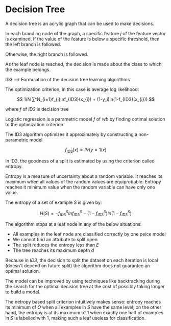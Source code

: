 # Decision Tree
A decision tree is an acrylic graph that can be used to make decisions.

In each branding node of the graph, a specific feature *j* of the feature vector is examined.
If the value of the feature is below a specific threshold, then the left branch is followed.

Otherwise, the right branch is followed.

As the leaf node is reached, the decision is made about the class to which the example belongs.

ID3 ==> Formulation of the decision tree learning algorithms

The optimization criterion, in this case is average log likelihood:

$$
1/N ∑^N_{i=1}f_{i}lnf_{ID3}(x_{i}) + (1-y_i)ln(1-f_{ID3}(x_{i}))
$$

where *f* of *ID3* is decision tree

Logistic regression is a parametric model *f* of *wb* by finding optimal solution to the optimization criterion.

The ID3 algorithm optimizes it approximately by constructing a non-parametric model

$$
f_{ID3}(x) = Pr(y=1/x)
$$

In ID3, the goodness of a split is estimated by using the criterion called entropy.

Entropy is a measure of uncertainty about a random variable. It reaches its maximum when all values of the random values are equiprobable.
Entropy reaches it minimum value when the random variable can have only one value.

The entropy of a set of example *S* is given by:

$$
H(S) = -f^S_{ID3}lnf^S_{ID3} - (1 - f^S_{ID3})ln(1-f^S_{ID3})
$$

The algorithm stops at a leaf node in any of the below situations:
- All examples in the leaf node are classified correctly by one peice model
- We cannot find an attribute to split open
- The split reduces the entropy less than *E*
- The tree reaches its maximum depth *d*

Because in *ID3*, the decision to split the dataset on each iteration is local (doesn't depend on future split) the algorithm does not guarantee an optimal solution.

The model can be improved by using techniques like backtracking during the search for the optimal decision tree at the cost of possibly taking longer to build a model.

The netropy based split criterion intuitively  makes sense: entropy reaches its minimum of *O* when all examples in *S* have the same level; on the other hand, the entropy is
at its maximum of 1 when exactly one half of examples in *S* is labelled with 1, making such a leaf useless for classification.

